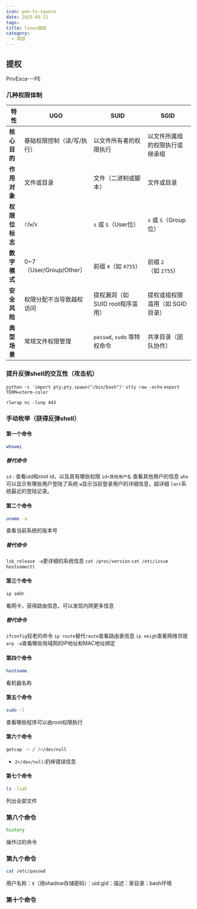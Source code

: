 ```yaml
---
icon: pen-to-square
date: 2025-05-11
tags: 
title: linux提权
category:
  - 项目
---
```

## 提权
PrivEsca---PE

### 几种权限体制
| **特性​**​      | ​**​UGO​**​           | ​**​SUID​**​           | ​**​SGID​**​       |
| ------------- | --------------------- | ---------------------- | ------------------ |
| ​**​核心目的​**​  | 基础权限控制（读/写/执行）        | 以文件所有者的权限执行            | 以文件所属组的权限执行或继承组    |
| ​**​作用对象​**​  | 文件或目录                 | 文件（二进制或脚本）             | 文件或目录              |
| ​**​权限位标志​**​ | `r`/`w`/`x`           | `s` 或 `S`（User位）       | `s` 或 `S`（Group位）  |
| ​**​数字模式​**​  | 0~7（User/Group/Other） | 前缀 `4`（如 `4755`）       | 前缀 `2`（如 `2755`）   |
| ​**​安全风险​**​  | 权限分配不当导致越权访问          | 提权漏洞（如 SUID root程序滥用）  | 提权或组权限滥用（如 SGID目录） |
| ​**​典型场景​**​  | 常规文件权限管理              | `passwd`, `sudo` 等特权命令 | 共享目录（团队协作）         |

### 提升反弹shell的交互性（攻击机）
`python -c 'import pty;pty.spawn("/bin/bash")'`
`stty raw -echo`
`export TERM=xterm-color`

`rlwrap nc -lvnp 443`

### 手动枚举（获得反弹shell）
#### 第一个命令

```bash
whoami
```
##### 替代命令
`id` : 查看uid和root id，以及其有哪些权限
`id+其他用户名` 查看其他用户的信息
`who`可以显示有哪些用户登陆了系统
`w`显示当前登录用户的详细信息，超详细
`last`系统最近的登陆记录。

#### 第二个命令
```bash
uname -a
```
查看当前系统的版本号
##### 替代命令
`lsb_release -a`更详细的系统信息
`cat /proc/version`
`cat /etc/issue`
`hostnamectl`

#### 第三个命令
```bash
ip addr
```
看网卡，获得路由信息，可以发现内网更多信息
##### 替代命令
`ifconfig`较老的命令
`ip route`替代`route`查看路由表信息
`ip neigh`查看网络邻居
`arp -a`查看哪些局域网的IP地址和MAC地址绑定

#### 第四个命令
```bash
hostname
```
看机器名称

#### 第五个命令
```bash
sudo -l
```
查看哪些程序可以由root权限执行

#### 第六个命令
```bash
getcap -r / 2>/dev/null
```
- `2>/dev/null`:扔掉错误信息

#### 第七个命令
```bash
ls -liah
```
列出全部文件

### 第八个命令
```bash
history
```
操作过的命令

### 第九个命令
```bash
cat /etc/passwd
```
用户名称：x（用shadow存储密码）：uid:gid：描述：家目录：bash环境

### 第十个命令
```

```

